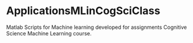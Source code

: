 # ApplicationsMLinCogSciClass
Matlab Scripts for Machine learning developed for assignments Cognitive Science Machine Learning course.
